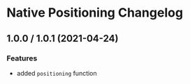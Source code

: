 # Native Positioning Changelog

## 1.0.0 / 1.0.1 (2021-04-24)

### Features

- added `positioning` function

